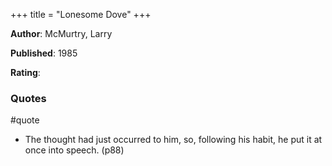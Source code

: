 +++
title = "Lonesome Dove"
+++



**Author**: McMurtry, Larry

**Published**: 1985

**Rating**:



### Quotes

#quote



* The thought had just occurred to him, so, following his habit, he put it at once into speech. (p88)
